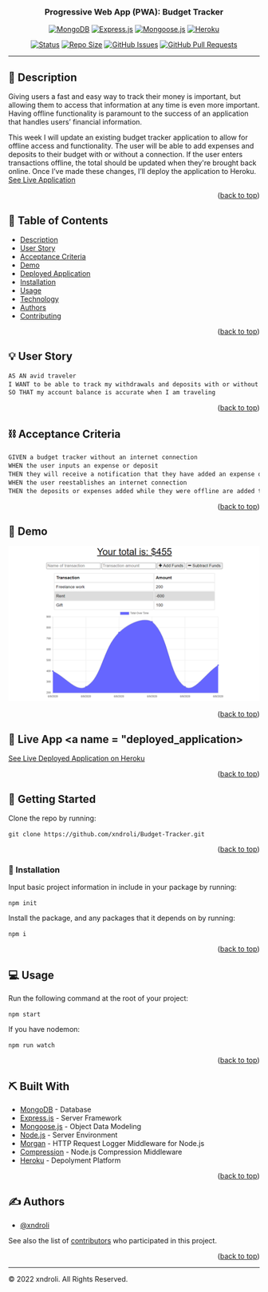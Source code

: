 <a name="readme-top"></a>

<h3 align="center">Progressive Web App (PWA): Budget Tracker</h3>

<div align="center">

[![MongoDB](https://img.shields.io/badge/MongoDB-green.svg)](https://www.mongodb.com/)
[![Express.js](https://img.shields.io/badge/expressjs-orange.svg)](https://expressjs.com/)
[![Mongoose.js](https://img.shields.io/badge/mongoosejs-red.svg)](https://mongoosejs.com/)
[![Heroku](https://img.shields.io/badge/heroku-purple.svg)](https://heroku.com/)

[![Status](https://img.shields.io/badge/status-active-success.svg)]()
[![Repo Size](https://img.shields.io/github/repo-size/xndroli/Budget-Tracker.svg)](https://github.com/xndroli/Budget-Tracker/issues)
[![GitHub Issues](https://img.shields.io/github/issues/xndroli/Budget-Tracker.svg)](https://github.com/xndroli/Budget-Tracker/issues)
[![GitHub Pull Requests](https://img.shields.io/github/issues-pr/xndroli/Budget-Tracker.svg)](https://github.com/xndroli/Budget-Tracker/pulls)

</div>

---

## 🔗 Description <a name = "description"></a>

Giving users a fast and easy way to track their money is important, but allowing them to access that information at any time is even more important. Having offline functionality is paramount to the success of an application that handles users’ financial information.

This week I will update an existing budget tracker application to allow for offline access and functionality. The user will be able to add expenses and deposits to their budget with or without a connection. If the user enters transactions offline, the total should be updated when they're brought back online. Once I’ve made these changes, I’ll deploy the application to Heroku. [See Live Application](https://young-shore-73823.herokuapp.com/)

<p align="right">(<a href="#readme-top">back to top</a>)</p>

## 📝 Table of Contents

- [Description](#description)
- [User Story](#user_story)
- [Acceptance Criteria](#acceptance_criteria)
- [Demo](#demo)
- [Deployed Application](#deployed_application)
- [Installation](#installation)
- [Usage](#usage)
- [Technology](#built_with)
- [Authors](#authors)
- [Contributing](../CONTRIBUTING.md)

<p align="right">(<a href="#readme-top">back to top</a>)</p>

## 💡 User Story <a name = "user_story"></a>

```md
AS AN avid traveler
I WANT to be able to track my withdrawals and deposits with or without a data/internet connection
SO THAT my account balance is accurate when I am traveling
```

<p align="right">(<a href="#readme-top">back to top</a>)</p>

## ⛓️ Acceptance Criteria <a name = "acceptance_criteria"></a>

```md
GIVEN a budget tracker without an internet connection
WHEN the user inputs an expense or deposit
THEN they will receive a notification that they have added an expense or deposit
WHEN the user reestablishes an internet connection
THEN the deposits or expenses added while they were offline are added to their transaction history and their totals are updated
```

<p align="right">(<a href="#readme-top">back to top</a>)</p>

## 📸 Demo <a name = "demo"></a>

[![Budget Tracker Deployed Progressive Web Application](./public/images/pwa-budget-tracker-demo.png)](https://young-shore-73823.herokuapp.com/)

<p align="right">(<a href="#readme-top">back to top</a>)</p>

## 📲 Live App <a name = "deployed_application>

[See Live Deployed Application on Heroku](https://young-shore-73823.herokuapp.com/)

<p align="right">(<a href="#readme-top">back to top</a>)</p>

## 🏁 Getting Started <a name = "getting_started"></a>

Clone the repo by running:

`git clone https://github.com/xndroli/Budget-Tracker.git `

<p align="right">(<a href="#readme-top">back to top</a>)</p>

### 💾 Installation <a name = "installation"></a>

Input basic project information in include in your package by running:

`npm init`

Install the package, and any packages that it depends on by running:

`npm i`

<p align="right">(<a href="#readme-top">back to top</a>)</p>

## 💻 Usage <a name="usage"></a>

Run the following command at the root of your project:

`npm start`

If you have nodemon:

`npm run watch`

<p align="right">(<a href="#readme-top">back to top</a>)</p>

## ⛏️ Built With <a name = "built_with"></a>

- [MongoDB](https://www.mongodb.com/) - Database
- [Express.js](https://expressjs.com/) - Server Framework
- [Mongoose.js](https://mongoosejs.com/) - Object Data Modeling
- [Node.js](https://nodejs.org/) - Server Environment
- [Morgan](https://github.com/expressjs/morgan) - HTTP Request Logger Middleware for Node.js
- [Compression](https://github.com/expressjs/compression) - Node.js Compression Middleware
- [Heroku](https://www.heroku.com/) - Depolyment Platform

<p align="right">(<a href="#readme-top">back to top</a>)</p>

## ✍️ Authors <a name = "authors"></a>

- [@xndroli](https://github.com/xndroli)

See also the list of [contributors](https://github.com/xndroli/Budget-Tracker/contributors) who participated in this project.

<p align="right">(<a href="#readme-top">back to top</a>)</p>

---

© 2022 xndroli. All Rights Reserved.
